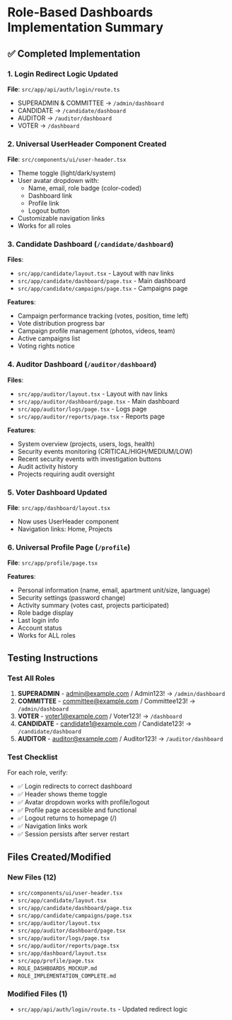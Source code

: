 # Role-Based Dashboards Implementation Summary

## ✅ Completed Implementation

### 1. Login Redirect Logic Updated
**File**: `src/app/api/auth/login/route.ts`
- SUPERADMIN & COMMITTEE → `/admin/dashboard`
- CANDIDATE → `/candidate/dashboard`
- AUDITOR → `/auditor/dashboard`
- VOTER → `/dashboard`

### 2. Universal UserHeader Component Created
**File**: `src/components/ui/user-header.tsx`
- Theme toggle (light/dark/system)
- User avatar dropdown with:
  - Name, email, role badge (color-coded)
  - Dashboard link
  - Profile link
  - Logout button
- Customizable navigation links
- Works for all roles

### 3. Candidate Dashboard (`/candidate/dashboard`)
**Files**:
- `src/app/candidate/layout.tsx` - Layout with nav links
- `src/app/candidate/dashboard/page.tsx` - Main dashboard
- `src/app/candidate/campaigns/page.tsx` - Campaigns page

**Features**:
- Campaign performance tracking (votes, position, time left)
- Vote distribution progress bar
- Campaign profile management (photos, videos, team)
- Active campaigns list
- Voting rights notice

### 4. Auditor Dashboard (`/auditor/dashboard`)
**Files**:
- `src/app/auditor/layout.tsx` - Layout with nav links
- `src/app/auditor/dashboard/page.tsx` - Main dashboard
- `src/app/auditor/logs/page.tsx` - Logs page
- `src/app/auditor/reports/page.tsx` - Reports page

**Features**:
- System overview (projects, users, logs, health)
- Security events monitoring (CRITICAL/HIGH/MEDIUM/LOW)
- Recent security events with investigation buttons
- Audit activity history
- Projects requiring audit oversight

### 5. Voter Dashboard Updated
**File**: `src/app/dashboard/layout.tsx`
- Now uses UserHeader component
- Navigation links: Home, Projects

### 6. Universal Profile Page (`/profile`)
**File**: `src/app/profile/page.tsx`

**Features**:
- Personal information (name, email, apartment unit/size, language)
- Security settings (password change)
- Activity summary (votes cast, projects participated)
- Role badge display
- Last login info
- Account status
- Works for ALL roles

## Testing Instructions

### Test All Roles

1. **SUPERADMIN** - admin@example.com / Admin123! → `/admin/dashboard`
2. **COMMITTEE** - committee@example.com / Committee123! → `/admin/dashboard`
3. **VOTER** - voter1@example.com / Voter123! → `/dashboard`
4. **CANDIDATE** - candidate1@example.com / Candidate123! → `/candidate/dashboard`
5. **AUDITOR** - auditor@example.com / Auditor123! → `/auditor/dashboard`

### Test Checklist
For each role, verify:
- ✅ Login redirects to correct dashboard
- ✅ Header shows theme toggle
- ✅ Avatar dropdown works with profile/logout
- ✅ Profile page accessible and functional
- ✅ Logout returns to homepage (/)
- ✅ Navigation links work
- ✅ Session persists after server restart

## Files Created/Modified

### New Files (12)
- `src/components/ui/user-header.tsx`
- `src/app/candidate/layout.tsx`
- `src/app/candidate/dashboard/page.tsx`
- `src/app/candidate/campaigns/page.tsx`
- `src/app/auditor/layout.tsx`
- `src/app/auditor/dashboard/page.tsx`
- `src/app/auditor/logs/page.tsx`
- `src/app/auditor/reports/page.tsx`
- `src/app/dashboard/layout.tsx`
- `src/app/profile/page.tsx`
- `ROLE_DASHBOARDS_MOCKUP.md`
- `ROLE_IMPLEMENTATION_COMPLETE.md`

### Modified Files (1)
- `src/app/api/auth/login/route.ts` - Updated redirect logic
